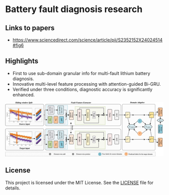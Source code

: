 # Battery fault diagnosis research

## Links to papers

- https://www.sciencedirect.com/science/article/pii/S2352152X24024514#fig6

## Highlights

- First to use sub-domain granular info for multi-fault lithium battery diagnosis.
- Innovative multi-level feature processing with attention-guided Bi-GRU.
- Verified under three conditions, diagnostic accuracy is significantly enhanced.

![1-s2.0-S2352152X24024514-gr6_lrg](./typora_photo/README/1-s2.0-S2352152X24024514-gr6_lrg.jpg)

## License 

This project is licensed under the MIT License. See the [LICENSE](LICENSE) file for details.